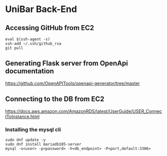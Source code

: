 # UniBar Back-End

## Accessing GitHub from EC2
```
eval $(ssh-agent -s)
ssh-add ~/.ssh/github_rsa
git pull
```

## Generating Flask server from OpenApi documentation
https://github.com/OpenAPITools/openapi-generator/tree/master

## Connecting to the DB from EC2
https://docs.aws.amazon.com/AmazonRDS/latest/UserGuide/USER_ConnectToInstance.html

### Installing the mysql cli
```
sudo dnf update -y
sudo dnf install mariadb105-server
mysql -u<user> -p<password> -h<db_endpoint> -P<port,default:3306>
```